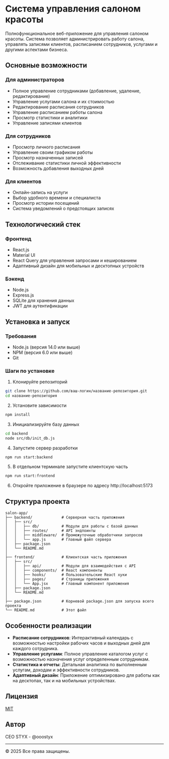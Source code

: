 # Система управления салоном красоты

Полнофункциональное веб-приложение для управления салоном красоты. Система позволяет администрировать работу салона, управлять записями клиентов, расписанием сотрудников, услугами и другими аспектами бизнеса.

## Основные возможности

### Для администраторов
- Полное управление сотрудниками (добавление, удаление, редактирование)
- Управление услугами салона и их стоимостью
- Редактирование расписания сотрудников
- Управление расписанием работы салона
- Просмотр статистики и аналитики
- Управление записями клиентов

### Для сотрудников
- Просмотр личного расписания
- Управление своим графиком работы
- Просмотр назначенных записей
- Отслеживание статистики личной эффективности
- Возможность добавления выходных дней

### Для клиентов
- Онлайн-запись на услуги
- Выбор удобного времени и специалиста
- Просмотр истории посещений
- Система уведомлений о предстоящих записях

## Технологический стек

### Фронтенд
- React.js
- Material UI
- React Query для управления запросами и кешированием
- Адаптивный дизайн для мобильных и десктопных устройств

### Бэкенд
- Node.js
- Express.js
- SQLite для хранения данных
- JWT для аутентификации

## Установка и запуск

### Требования
- Node.js (версия 14.0 или выше)
- NPM (версия 6.0 или выше)
- Git

### Шаги по установке

1. Клонируйте репозиторий
```bash
git clone https://github.com/ваш-логин/название-репозитория.git
cd название-репозитория
```

2. Установите зависимости
```bash
npm install
```

3. Инициализируйте базу данных
```bash
cd backend
node src/db/init_db.js
```

4. Запустите сервер разработки
```bash
npm run start:backend
```

5. В отдельном терминале запустите клиентскую часть
```bash
npm run start:frontend
```

6. Откройте приложение в браузере по адресу http://localhost:5173

## Структура проекта

```
salon-app/
├── backend/             # Серверная часть приложения
│   ├── src/
│   │   ├── db/          # Модули для работы с базой данных
│   │   ├── routes/      # API эндпоинты
│   │   ├── middleware/  # Промежуточные обработчики запросов
│   │   └── app.js       # Главный файл сервера
│   ├── package.json
│   └── README.md
│
├── frontend/            # Клиентская часть приложения
│   ├── src/
│   │   ├── api/         # Модули для взаимодействия с API
│   │   ├── components/  # React компоненты
│   │   ├── hooks/       # Пользовательские React хуки
│   │   ├── pages/       # Страницы приложения
│   │   └── App.jsx      # Главный компонент приложения
│   ├── package.json
│   └── README.md
│
├── package.json         # Корневой package.json для запуска всего проекта
└── README.md            # Этот файл
```

## Особенности реализации

- **Расписание сотрудников**: Интерактивный календарь с возможностью настройки рабочих часов и выходных дней для каждого сотрудника.
- **Управление услугами**: Полное управление каталогом услуг с возможностью назначения услуг определенным сотрудникам.
- **Статистика и отчеты**: Детальная аналитика по выполненным услугам, доходам и эффективности сотрудников.
- **Адаптивный дизайн**: Приложение оптимизировано для работы как на десктопах, так и на мобильных устройствах.

## Лицензия

[MIT](LICENSE)

## Автор

CEO STYX - @ooostyx

---

© 2025 Все права защищены. 